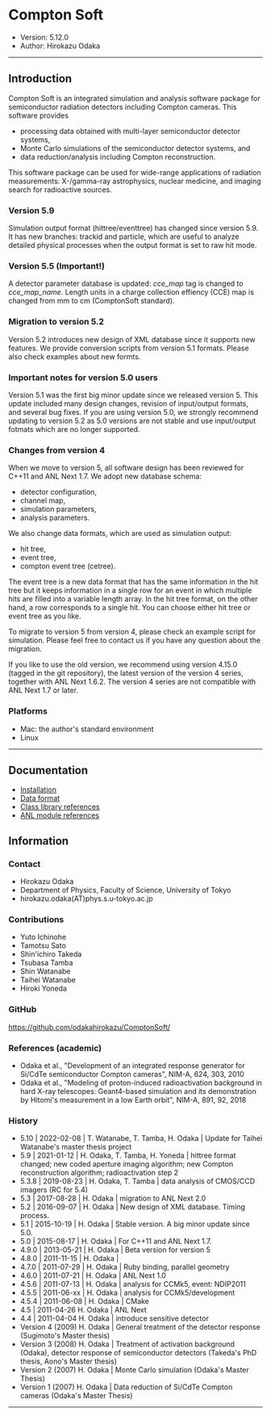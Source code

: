 Compton Soft
================================================================

- Version: 5.12.0
- Author: Hirokazu Odaka

----

Introduction
----------------------------------------------------------------

Compton Soft is an integrated simulation and analysis software package
for semiconductor radiation detectors including Compton cameras.
This software provides

- processing data obtained with multi-layer semiconductor detector systems,
- Monte Carlo simulations of the semiconductor detector systems, and
- data reduction/analysis including Compton reconstruction.

This software package can be used for wide-range applications of radiation
measurements: X-/gamma-ray astrophysics, nuclear medicine, and imaging
search for radioactive sources.

### Version 5.9

Simulation output format (hittree/eventtree) has changed since version 5.9. It has new branches: trackid and particle, which are useful to analyze detailed physical processes when the output format is set to raw hit mode.

### Version 5.5 (Important!)

A detector parameter database is updated:
*cce_map* tag is changed to *cce_map_name*.
Length units in a charge collection effiency (CCE) map is changed
from mm to cm (ComptonSoft standard).

### Migration to version 5.2

Version 5.2 introduces new design of XML database since it supports new
features. We provide conversion scripts from version 5.1 formats.
Please also check examples about new formts.

### Important notes for version 5.0 users

Version 5.1 was the first big minor update since we released version 5.
This update included many design changes, revision of input/output
formats, and several bug fixes. If you are using version 5.0, we strongly
recommend updating to version 5.2 as 5.0 versions are not stable and use
input/output fotmats which are no longer supported.

### Changes from version 4

When we move to version 5, all software design has been reviewed for C++11
and ANL Next 1.7. We adopt new database schema:

- detector configuration,
- channel map,
- simulation parameters,
- analysis parameters.

We also change data formats, which are used as simulation output:

- hit tree,
- event tree,
- compton event tree (cetree).

The event tree is a new data format that has the same information in the
hit tree but it keeps information in a single row for an event in which
multiple hits are filled into a variable length array. In the hit tree
format, on the other hand, a row corresponds to a single hit. You can
choose either hit tree or event tree as you like.

To migrate to version 5 from version 4, please check an example script for
simulation. Please feel free to contact us if you have any question about
the migration.

If you like to use the old version, we recommend using version 4.15.0
(tagged in the git repository), the latest version of the version 4
series, together with ANL Next 1.6.2. The version 4 series are not
compatible with ANL Next 1.7 or later.

### Platforms

- Mac: the author's standard environment
- Linux

----

Documentation
----------------------------------------------------------------

- [Installation](documentation/installation.md)
- [Data format](documentation/data_format.md)
- [Class library references](http://odakahirokazu.github.io/ComptonSoft/doxygen/)
- [ANL module references](http://odakahirokazu.github.io/ComptonSoft/cs_modules.xml)

Information
----------------------------------------------------------------

### Contact

- Hirokazu Odaka
- Department of Physics, Faculty of Science, University of Tokyo
- hirokazu.odaka(AT)phys.s.u-tokyo.ac.jp

### Contributions

- Yuto Ichinohe
- Tamotsu Sato
- Shin'ichiro Takeda
- Tsubasa Tamba
- Shin Watanabe
- Taihei Watanabe
- Hiroki Yoneda

### GitHub

<https://github.com/odakahirokazu/ComptonSoft/>

### References (academic)

- Odaka et al., "Development of an integrated response generator for Si/CdTe semiconductor Compton cameras", NIM-A, 624, 303, 2010
- Odaka et al., "Modeling of proton-induced radioactivation background in hard X-ray telescopes: Geant4-based simulation and its demonstration by Hitomi's measurement in a low Earth orbit", NIM-A, 891, 92, 2018

### History

- 5.10 | 2022-02-08 | T. Watanabe, T. Tamba, H. Odaka | Update for Taihei Watanabe's master thesis project
- 5.9 | 2021-01-12 | H. Odaka, T. Tamba, H. Yoneda | hittree format changed; new coded aperture imaging algorithm; new Compton reconstruction algorithm; radioactivation step 2
- 5.3.8 | 2019-08-23 | H. Odaka, T. Tamba | data analysis of CMOS/CCD imagers (RC for 5.4)
- 5.3 | 2017-08-28 | H. Odaka | migration to ANL Next 2.0
- 5.2 | 2016-09-07 | H. Odaka | New design of XML database. Timing process.
- 5.1 | 2015-10-19 | H. Odaka | Stable version. A big minor update since 5.0.
- 5.0 | 2015-08-17 | H. Odaka | For C++11 and ANL Next 1.7.
- 4.9.0 | 2013-05-21 | H. Odaka |  Beta version for version 5
- 4.8.0 | 2011-11-15 | H. Odaka |
- 4.7.0 | 2011-07-29 | H. Odaka | Ruby binding, parallel geometry
- 4.6.0 | 2011-07-21 | H. Odaka | ANL Next 1.0
- 4.5.6 | 2011-07-13 | H. Odaka | analysis for CCMk5, event: NDIP2011
- 4.5.5 | 2011-06-xx | H. Odaka | analysis for CCMk5/development
- 4.5.4 | 2011-06-08 | H. Odaka | CMake
- 4.5 | 2011-04-26 H. Odaka | ANL Next
- 4.4 | 2011-04-04 H. Odaka | introduce sensitive detector
- Version 4 (2009) H. Odaka | General treatment of the detector response (Sugimoto's Master thesis)
- Version 3 (2008) H. Odaka | Treatment of activation background (Odaka), detector response of semiconductor detectors (Takeda's PhD thesis, Aono's Master thesis)
- Version 2 (2007) H. Odaka | Monte Carlo simulation (Odaka's Master Thesis)
- Version 1 (2007) H. Odaka | Data reduction of Si/CdTe Compton cameras (Odaka's Master Thesis)

****************************************************************
